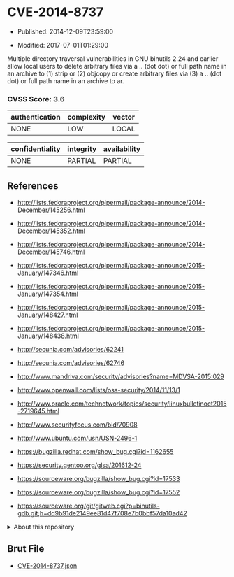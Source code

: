 # CVE-2014-8737

- Published: 2014-12-09T23:59:00

- Modified: 2017-07-01T01:29:00

Multiple directory traversal vulnerabilities in GNU binutils 2.24 and earlier allow local users to delete arbitrary files via a .. (dot dot) or full path name in an archive to (1) strip or (2) objcopy or create arbitrary files via (3) a .. (dot dot) or full path name in an archive to ar.

### CVSS Score: **3.6**

| authentication | complexity | vector |
| --- | --- | --- |
| NONE | LOW | LOCAL |

| confidentiality | integrity | availability |
| --- | --- | --- |
| NONE | PARTIAL | PARTIAL |

## References

* http://lists.fedoraproject.org/pipermail/package-announce/2014-December/145256.html

* http://lists.fedoraproject.org/pipermail/package-announce/2014-December/145352.html

* http://lists.fedoraproject.org/pipermail/package-announce/2014-December/145746.html

* http://lists.fedoraproject.org/pipermail/package-announce/2015-January/147346.html

* http://lists.fedoraproject.org/pipermail/package-announce/2015-January/147354.html

* http://lists.fedoraproject.org/pipermail/package-announce/2015-January/148427.html

* http://lists.fedoraproject.org/pipermail/package-announce/2015-January/148438.html

* http://secunia.com/advisories/62241

* http://secunia.com/advisories/62746

* http://www.mandriva.com/security/advisories?name=MDVSA-2015:029

* http://www.openwall.com/lists/oss-security/2014/11/13/1

* http://www.oracle.com/technetwork/topics/security/linuxbulletinoct2015-2719645.html

* http://www.securityfocus.com/bid/70908

* http://www.ubuntu.com/usn/USN-2496-1

* https://bugzilla.redhat.com/show_bug.cgi?id=1162655

* https://security.gentoo.org/glsa/201612-24

* https://sourceware.org/bugzilla/show_bug.cgi?id=17533

* https://sourceware.org/bugzilla/show_bug.cgi?id=17552

* https://sourceware.org/git/gitweb.cgi?p=binutils-gdb.git;h=dd9b91de2149ee81d47f708e7b0bbf57da10ad42

<details>
<summary>About this repository</summary> 

  This repository is part of the project [Live Hack CVE](https://github.com/Live-Hack-CVE). Main website can be found [www.live-hack.org](https://www.live-hack.org) 
  
  Made by [Sn0wAlice](https://github.com/Sn0wAlice) for the people that care about security and need to have a feed of the latest CVEs. Hope you enjoy it, don't forget to star the repo and follow me on [Twitter](https://twitter.com/Sn0wAlice) and [Github](https://github.com/Sn0wAlice). And that is my [personnal website](https://www.alice-snow.me/)

  - [Home Page](https://github.com/Live-Hack-CVE)
  - [Framework](https://github.com/Live-Hack-CVE/cve-framework)
  - [CVE database](https://github.com/Live-Hack-CVE/full_database)
  - [Changelog](https://github.com/Live-Hack-CVE/Changelog)
</details>

## Brut File

* [CVE-2014-8737.json](https://raw.githubusercontent.com/Live-Hack-CVE/full_database/main/cves/2014/CVE-2014-8737.json)

